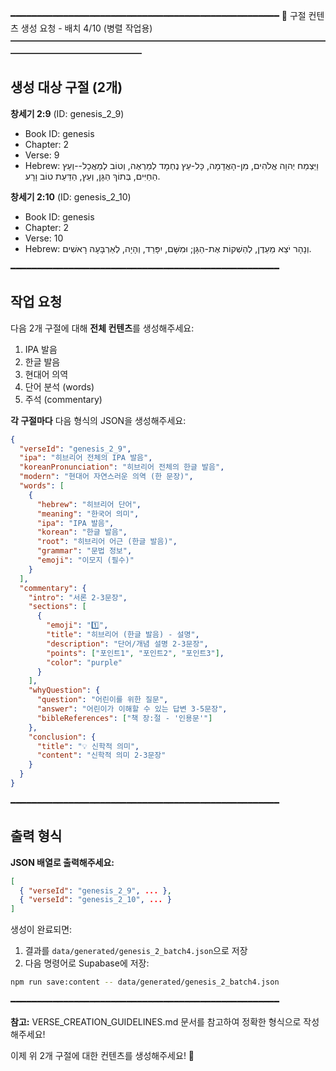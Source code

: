 ━━━━━━━━━━━━━━━━━━━━━━━━━━━━━━━━━━━━━━━━━━━━━━━━━━━
📖 구절 컨텐츠 생성 요청 - 배치 4/10 (병렬 작업용)
━━━━━━━━━━━━━━━━━━━━━━━━━━━━━━━━━━━━━━━━━━━━━━━━━━━

## 생성 대상 구절 (2개)

**창세기 2:9** (ID: genesis_2_9)
- Book ID: genesis
- Chapter: 2
- Verse: 9
- Hebrew: וַיַּצְמַח יְהוָה אֱלֹהִים, מִן-הָאֲדָמָה, כָּל-עֵץ נֶחְמָד לְמַרְאֶה, וְטוֹב לְמַאֲכָל--וְעֵץ הַחַיִּים, בְּתוֹךְ הַגָּן, וְעֵץ, הַדַּעַת טוֹב וָרָע.


**창세기 2:10** (ID: genesis_2_10)
- Book ID: genesis
- Chapter: 2
- Verse: 10
- Hebrew: וְנָהָר יֹצֵא מֵעֵדֶן, לְהַשְׁקוֹת אֶת-הַגָּן; וּמִשָּׁם, יִפָּרֵד, וְהָיָה, לְאַרְבָּעָה רָאשִׁים.


━━━━━━━━━━━━━━━━━━━━━━━━━━━━━━━━━━━━━━━━━━━━━━━━━━━

## 작업 요청

다음 2개 구절에 대해 **전체 컨텐츠**를 생성해주세요:
1. IPA 발음
2. 한글 발음
3. 현대어 의역
4. 단어 분석 (words)
5. 주석 (commentary)

**각 구절마다** 다음 형식의 JSON을 생성해주세요:

```json
{
  "verseId": "genesis_2_9",
  "ipa": "히브리어 전체의 IPA 발음",
  "koreanPronunciation": "히브리어 전체의 한글 발음",
  "modern": "현대어 자연스러운 의역 (한 문장)",
  "words": [
    {
      "hebrew": "히브리어 단어",
      "meaning": "한국어 의미",
      "ipa": "IPA 발음",
      "korean": "한글 발음",
      "root": "히브리어 어근 (한글 발음)",
      "grammar": "문법 정보",
      "emoji": "이모지 (필수)"
    }
  ],
  "commentary": {
    "intro": "서론 2-3문장",
    "sections": [
      {
        "emoji": "1️⃣",
        "title": "히브리어 (한글 발음) - 설명",
        "description": "단어/개념 설명 2-3문장",
        "points": ["포인트1", "포인트2", "포인트3"],
        "color": "purple"
      }
    ],
    "whyQuestion": {
      "question": "어린이를 위한 질문",
      "answer": "어린이가 이해할 수 있는 답변 3-5문장",
      "bibleReferences": ["책 장:절 - '인용문'"]
    },
    "conclusion": {
      "title": "💡 신학적 의미",
      "content": "신학적 의미 2-3문장"
    }
  }
}
```

━━━━━━━━━━━━━━━━━━━━━━━━━━━━━━━━━━━━━━━━━━━━━━━━━━━

## 출력 형식

**JSON 배열로 출력해주세요:**

```json
[
  { "verseId": "genesis_2_9", ... },
  { "verseId": "genesis_2_10", ... }
]
```

생성이 완료되면:
1. 결과를 `data/generated/genesis_2_batch4.json`으로 저장
2. 다음 명령어로 Supabase에 저장:

```bash
npm run save:content -- data/generated/genesis_2_batch4.json
```

━━━━━━━━━━━━━━━━━━━━━━━━━━━━━━━━━━━━━━━━━━━━━━━━━━━

**참고:** VERSE_CREATION_GUIDELINES.md 문서를 참고하여 정확한 형식으로 작성해주세요!

이제 위 2개 구절에 대한 컨텐츠를 생성해주세요! 🙏
